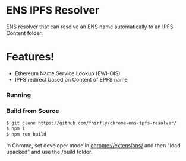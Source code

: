 # ENS IPFS Resolver 

ENS resolver that can resolve an ENS name automatically to an IPFS Content folder.

# Features!

  - Ethereum Name Service Lookup (EWHOIS)
  - IPFS redirect based on Content of EPFS name


### Running

### Build from Source

```sh
$ git clone https://github.com/fhirfly/chrome-ens-ipfs-resolver/
$ npm i
$ npm run build
```

In Chrome, set developer mode in [chrome://extensions/](chrome://extensions/) and then "load upacked" and use the /build folder.

